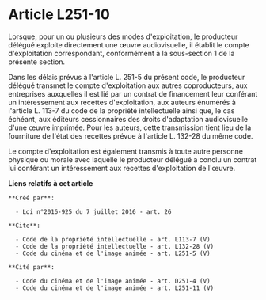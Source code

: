 # Article L251-10

Lorsque, pour un ou plusieurs des modes d'exploitation, le producteur délégué exploite directement une œuvre audiovisuelle,
il établit le compte d'exploitation correspondant, conformément à la sous-section 1 de la présente section. 

Dans les délais prévus à l'article L. 251-5 du présent code, le producteur délégué transmet le compte d'exploitation aux
autres coproducteurs, aux entreprises auxquelles il est lié par un contrat de financement leur conférant un intéressement aux
recettes d'exploitation, aux auteurs énumérés à l'article L. 113-7 du code de la propriété intellectuelle ainsi que, le cas
échéant, aux éditeurs cessionnaires des droits d'adaptation audiovisuelle d'une œuvre imprimée. Pour les auteurs, cette
transmission tient lieu de la fourniture de l'état des recettes prévue à l'article L. 132-28 du même code. 

Le compte d'exploitation est également transmis à toute autre personne physique ou morale avec laquelle le producteur délégué
a conclu un contrat lui conférant un intéressement aux recettes d'exploitation de l'œuvre.

**Liens relatifs à cet article**

	**Créé par**:

	  - Loi n°2016-925 du 7 juillet 2016 - art. 26

	**Cite**:

	  - Code de la propriété intellectuelle - art. L113-7 (V)
	  - Code de la propriété intellectuelle - art. L132-28 (V)
	  - Code du cinéma et de l'image animée - art. L251-5 (V)

	**Cité par**:

	  - Code du cinéma et de l'image animée - art. D251-4 (V)
	  - Code du cinéma et de l'image animée - art. L251-11 (V)
